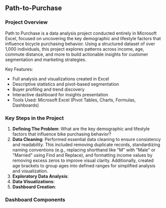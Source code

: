 ## Path-to-Purchase

### Project Overview

Path to Purchase is a data analysis project conducted entirely in Microsoft Excel, focused on uncovering the key demographic and lifestyle factors that influence bicycle purchasing behavior. Using a structured dataset of over 1,000 individuals, this project explores patterns across income, age, commute distance, and more to build actionable insights for customer segmentation and marketing strategies.

Key Features:

- Full analysis and visualizations created in Excel
- Descriptive statistics and pivot-based segmentation
- Buyer profiling and trend discovery
- Interactive dashboard for insights presentation
- Tools Used: Microsoft Excel (Pivot Tables, Charts, Formulas, Dashboards)

### Key Steps in the Project

1. **Defining The Problem**: What are the key demographic and lifestyle factors that influence bike purchasing behavior?
2. **Data Cleaning**: Performed essential data cleaning to ensure consistency and readability. This included removing duplicate records, standardizing naming conventions (e.g., replacing shorthand like "M" with "Male" or "Married" using Find and Replace), and formatting income values by removing excess zeros to improve visual clarity. Additionally, created age brackets to group ages into defined ranges for simplified analysis and visualization. 
3. **Exploratory Data Analysis**:
4. **Data Visualizations**:
5. **Dashboard Creation**:

### Dashboard Components
